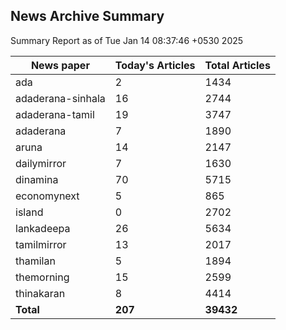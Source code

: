 <!-- @format -->
## News Archive Summary

Summary Report as of Tue Jan 14 08:37:46 +0530 2025

| News paper         | Today's Articles | Total Articles |
|--------------------|------------------|----------------|
| ada               | 2          | 1434        |
| adaderana-sinhala               | 16          | 2744        |
| adaderana-tamil               | 19          | 3747        |
| adaderana               | 7          | 1890        |
| aruna               | 14          | 2147        |
| dailymirror               | 7          | 1630        |
| dinamina               | 70          | 5715        |
| economynext               | 5          | 865        |
| island               | 0          | 2702        |
| lankadeepa               | 26          | 5634        |
| tamilmirror               | 13          | 2017        |
| thamilan               | 5          | 1894        |
| themorning               | 15          | 2599        |
| thinakaran               | 8          | 4414        |
| **Total**          | **207**      | **39432** |

